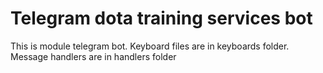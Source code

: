 # Telegram dota training services bot
This is module telegram bot. Keyboard files are in keyboards folder. Message handlers are in handlers folder
